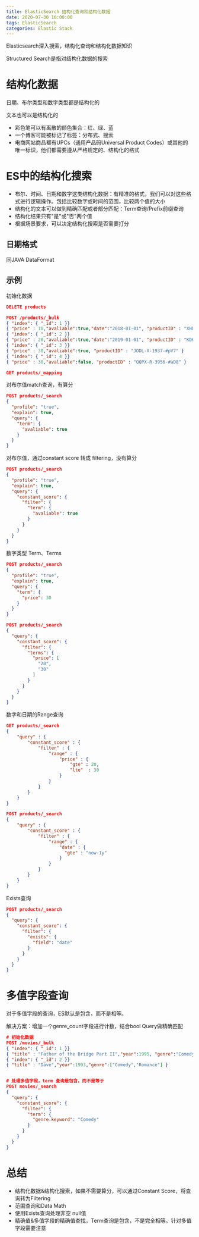```yaml
---
title: ElasticSearch 结构化查询和结构化数据
date: 2020-07-30 16:00:00
tags: ElasticSearch
categories: Elastic Stack
---
```


Elasticsearch深入搜索，结构化查询和结构化数据知识
<!-- more -->
Structured Search是指对结构化数据的搜索

# 结构化数据
日期、布尔类型和数字类型都是结构化的

文本也可以是结构化的
- 彩色笔可以有离散的颜色集合：红、绿、蓝
- 一个博客可能被标记了标签：分布式、搜索
- 电商网站商品都有UPCs（通用产品码Universal Product Codes）或其他的唯一标识，他们都需要遵从严格规定的、结构化的格式

# ES中的结构化搜索
- 布尔、时间、日期和数字这类结构化数据：有精准的格式，我们可以对这些格式进行逻辑操作。包括比较数字或时间的范围，比较两个值的大小
- 结构化的文本可以做到精确匹配或者部分匹配：Term查询/Prefix前缀查询
- 结构化结果只有"是"或"否"两个值
- 根据场景要求，可以决定结构化搜索是否需要打分

## 日期格式
同JAVA DataFormat

## 示例
初始化数据

``` json
DELETE products

POST /products/_bulk
{ "index": { "_id": 1 }}
{ "price" : 10,"avaliable":true,"date":"2018-01-01", "productID" : "XHDK-A-1293-#fJ3" }
{ "index": { "_id": 2 }}
{ "price" : 20,"avaliable":true,"date":"2019-01-01", "productID" : "KDKE-B-9947-#kL5" }
{ "index": { "_id": 3 }}
{ "price" : 30,"avaliable":true, "productID" : "JODL-X-1937-#pV7" }
{ "index": { "_id": 4 }}
{ "price" : 30,"avaliable":false, "productID" : "QQPX-R-3956-#aD8" }

GET products/_mapping
```

对布尔值match查询，有算分
``` json
POST products/_search
{
  "profile": "true",
  "explain": true,
  "query": {
    "term": {
      "avaliable": true
    }
  }
}
```

对布尔值，通过constant score 转成 filtering，没有算分
``` json
POST products/_search
{
  "profile": "true",
  "explain": true,
  "query": {
    "constant_score": {
      "filter": {
        "term": {
          "avaliable": true
        }
      }
    }
  }
}
```

数字类型 Term、Terms
``` json
POST products/_search
{
  "profile": "true",
  "explain": true,
  "query": {
    "term": {
      "price": 30
    }
  }
}

POST products/_search
{
  "query": {
    "constant_score": {
      "filter": {
        "terms": {
          "price": [
            "20",
            "30"
          ]
        }
      }
    }
  }
}
```

数字和日期的Range查询
``` json
GET products/_search
{
    "query" : {
        "constant_score" : {
            "filter" : {
                "range" : {
                    "price" : {
                        "gte" : 20,
                        "lte"  : 30
                    }
                }
            }
        }
    }
}

POST products/_search
{
    "query" : {
        "constant_score" : {
            "filter" : {
                "range" : {
                    "date" : {
                      "gte" : "now-1y"
                    }
                }
            }
        }
    }
}
```

Exists查询
``` json
POST products/_search
{
  "query": {
    "constant_score": {
      "filter": {
        "exists": {
          "field": "date"
        }
      }
    }
  }
}
```

# 多值字段查询
对于多值字段的查询，ES默认是包含，而不是相等。

解决方案：增加一个genre_count字段进行计数，结合bool Query做精确匹配
``` json
# 初始化数据
POST /movies/_bulk
{ "index": { "_id": 1 }}
{ "title" : "Father of the Bridge Part II","year":1995, "genre":"Comedy"}
{ "index": { "_id": 2 }}
{ "title" : "Dave","year":1993,"genre":["Comedy","Romance"] }


# 处理多值字段，term 查询是包含，而不是等于
POST movies/_search
{
  "query": {
    "constant_score": {
      "filter": {
        "term": {
          "genre.keyword": "Comedy"
        }
      }
    }
  }
}
```
# 总结
- 结构化数据&结构化搜索，如果不需要算分，可以通过Constant Score，将查询转为Filtering
- 范围查询和Data Math
- 使用Exists查询处理非空 null值
- 精确值&多值字段的精确值查找，Term查询是包含，不是完全相等。针对多值字段需要注意